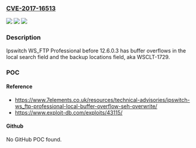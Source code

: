### [CVE-2017-16513](https://cve.mitre.org/cgi-bin/cvename.cgi?name=CVE-2017-16513)
![](https://img.shields.io/static/v1?label=Product&message=n%2Fa&color=blue)
![](https://img.shields.io/static/v1?label=Version&message=n%2Fa&color=blue)
![](https://img.shields.io/static/v1?label=Vulnerability&message=n%2Fa&color=brighgreen)

### Description

Ipswitch WS_FTP Professional before 12.6.0.3 has buffer overflows in the local search field and the backup locations field, aka WSCLT-1729.

### POC

#### Reference
- https://www.7elements.co.uk/resources/technical-advisories/ipswitch-ws_ftp-professional-local-buffer-overflow-seh-overwrite/
- https://www.exploit-db.com/exploits/43115/

#### Github
No GitHub POC found.

